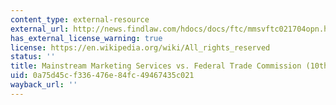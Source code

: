 ```yaml
---
content_type: external-resource
external_url: http://news.findlaw.com/hdocs/docs/ftc/mmsvftc021704opn.html
has_external_license_warning: true
license: https://en.wikipedia.org/wiki/All_rights_reserved
status: ''
title: Mainstream Marketing Services vs. Federal Trade Commission (10th Cir, 2004)
uid: 0a75d45c-f336-476e-84fc-49467435c021
wayback_url: ''
---
```

